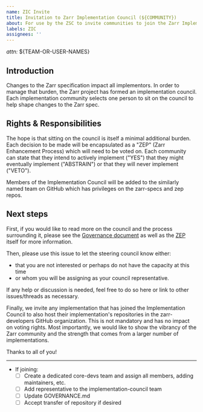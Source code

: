 ```yaml
---
name: ZIC Invite
title: Invitation to Zarr Implementation Council (${COMMUNITY})
about: For use by the ZSC to invite communities to join the Zarr Implementation Council
labels: ZIC
assignees: ''
---
```


_attn:_ ${TEAM-OR-USER-NAMES}

<!--
Invitation to be sent to implementation communities:

This file contains a template for the invitation that will be sent to
implementation communities to join the Implementation Council.
-->

## Introduction

Changes to the Zarr specification impact all implementors. In order to manage
that burden, the Zarr project has formed an implementation council. Each
implementation community selects one person to sit on the council to help shape
changes to the Zarr spec.

## Rights & Responsibilities

The hope is that sitting on the council is itself a minimal additional burden.
Each decision to be made will be encapsulated as a "ZEP" (Zarr Enhancement
Process) which will need to be voted on. Each community can state that they
intend to actively implement ("YES") that they might eventually implement
("ABSTRAIN") or that they will never implement ("VETO").

Members of the Implementation Council will be added to the similarly named
team on GitHub which has privileges on the zarr-specs and zep repos.

## Next steps

First, if you would like to read more on the council and the process surrounding it,
please see the [Governance document](https://github.com/zarr-developers/governance/blob/74d6f3fcd98ee76c5807d0f8754a195a3ce18876/GOVERNANCE.md#implementation-council)
as well as the [ZEP](https://github.com/zarr-developers/governance/blob/1d2f3989896955c8bff8dc8d3d03f7580eaa474e/ZEP/instructions/zep0000.md) itself for more information.

Then, please use this issue to let the steering council know either:
 * that you are not interested or perhaps do not have the capacity at this time
 * or whom you will be assigning as your council representative.

If any help or discussion is needed, feel free to do so here or link to other
issues/threads as necessary.

Finally, we invite any implementation that has joined the Implementation
Council to also host their implementation's repositories in the zarr-developers
GitHub organization. This is not mandatory and has no impact on voting rights.
Most importantly, we would like to show the vibrancy of the Zarr community
and the strength that comes from a larger number of implementations.

Thanks to all of you!

----

* If joining:
  * [ ] Create a dedicated core-devs team and assign all members, adding maintainers, etc.
  * [ ] Add representative to the implementation-council team
  * [ ] Update GOVERNANCE.md
  * [ ] Accept transfer of repository if desired
